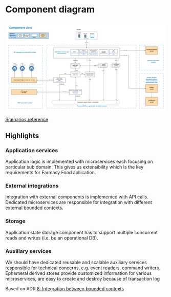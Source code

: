 # Component diagram
!["Component diagram"](./images/farmacy-food-component-diagram.png)

[Scenarios reference](solution-discovery/all-scenarios.md)

## Highlights
### Application services
Application logic is implemented with microservices each focusing on particular sub domain. This gives us extensibility which is the key requirements for Farmacy Food apllication. 

### External integrations
Integration with external components is implemented with API calls. Dedicated microservices are responsible for integration with different external bounded contexts.

### Storage
Application state storage component has to support multiple concurrent reads and writes (i.e. be an operational DB).

### Auxiliary services 
We should have dedicated reusable and scalable auxiliary services responsible for technical concerns, e.g. event readers, command writers.
Ephemeral derived stores provide customized information for various microservices, are easy to create and destroy because of transaction log

Based on ADR [8. Integration between bounded contexts](../architecture-decisions/0008-integration-between-bounded-contexts.md)